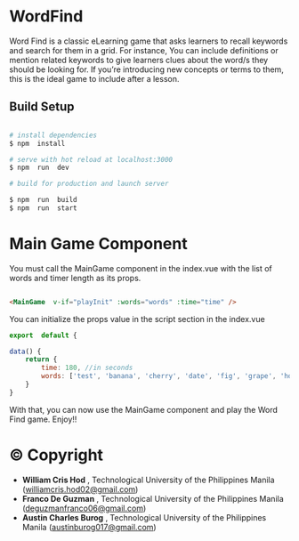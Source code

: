 
# WordFind

Word Find is a classic eLearning game that asks learners to recall keywords and search for them in a grid. For instance, You can include definitions or mention related keywords to give learners clues about the word/s they should be looking for. If you’re introducing new concepts or terms to them, this is the ideal game to include after a lesson.

## Build Setup


```bash

# install dependencies
$ npm  install

# serve with hot reload at localhost:3000
$ npm  run  dev

# build for production and launch server

$ npm  run  build
$ npm  run  start

```

# Main Game Component

You must call the MainGame component in the index.vue with the list of words and timer length as its props.

```HTML

<MainGame  v-if="playInit" :words="words" :time="time" />

```

You can initialize the props value in the script section in the index.vue

```Javascript
export  default {

data() {
	return {
		time: 180, //in seconds
		words: ['test', 'banana', 'cherry', 'date', 'fig', 'grape', 'honeydew', 'kiwi', 'lemon'] // words to search
	}
}
```
With that, you can now use the MainGame component and play the Word Find game. Enjoy!!

# ©  Copyright 
* **William Cris Hod** , Technological University of the Philippines Manila (williamcris.hod02@gmail.com)
* **Franco De Guzman** , Technological University of the Philippines Manila (deguzmanfranco06@gmail.com)
* **Austin Charles Burog** , Technological University of the Philippines Manila (austinburog017@gmail.com)

